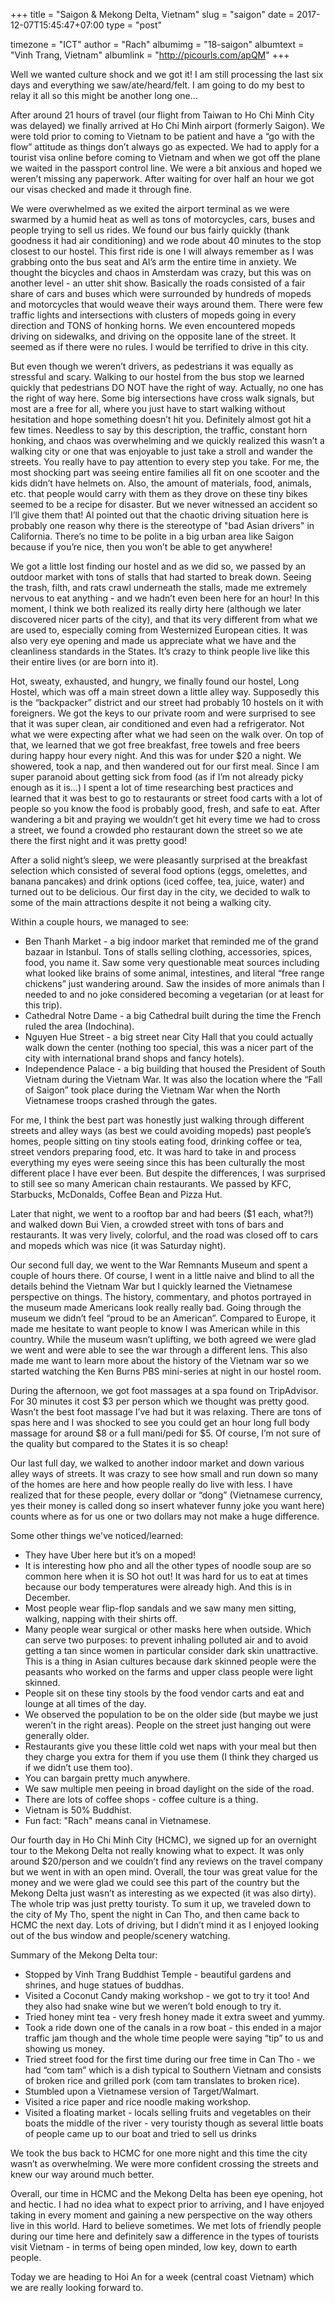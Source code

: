 +++
title = "Saigon & Mekong Delta, Vietnam"
slug = "saigon"
date = 2017-12-07T15:45:47+07:00
type = "post"

timezone = "ICT"
author = "Rach"
albumimg = "18-saigon"
albumtext = "Vinh Trang, Vietnam"
albumlink = "http://picourls.com/apQM"
+++

Well we wanted culture shock and we got it! I am still processing the last six days and everything we saw/ate/heard/felt. I am going to do my best to relay it all so this might be another long one…

After around 21 hours of travel (our flight from Taiwan to Ho Chi Minh City was delayed) we finally arrived at Ho Chi Minh airport (formerly Saigon). We were told prior to coming to Vietnam to be patient and have a “go with the flow” attitude as things don’t always go as expected. We had to apply for a tourist visa online before coming to Vietnam and when we got off the plane we waited in the passport control line. We were a bit anxious and hoped we weren’t missing any paperwork. After waiting for over half an hour we got our visas checked and made it through fine.

We were overwhelmed as we exited the airport terminal as we were swarmed by a humid heat as well as tons of motorcycles, cars, buses and people trying to sell us rides. We found our bus fairly quickly (thank goodness it had air conditioning) and we rode about 40 minutes to the stop closest to our hostel. This first ride is one I will always remember as I was grabbing onto the bus seat and Al’s arm the entire time in anxiety. We thought the bicycles and chaos in Amsterdam was crazy, but this was on another level - an utter shit show. Basically the roads consisted of a fair share of cars and buses which were surrounded by hundreds of mopeds and motorcycles that would weave their ways around them. There were few traffic lights and intersections with clusters of mopeds going in every direction and TONS of honking horns. We even encountered mopeds driving on sidewalks, and driving on the opposite lane of the street. It seemed as if there were no rules. I would be terrified to drive in this city.

But even though we weren’t drivers, as pedestrians it was equally as stressful and scary. Walking to our hostel from the bus stop we learned quickly that pedestrians DO NOT have the right of way. Actually, no one has the right of way here. Some big intersections have cross walk signals, but most are a free for all, where you just have to start walking without hesitation and hope something doesn’t hit you. Definitely almost got hit a few times. Needless to say by this description, the traffic, constant horn honking, and chaos was overwhelming and we quickly realized this wasn’t a walking city or one that was enjoyable to just take a stroll and wander the streets. You really have to pay attention to every step you take. For me, the most shocking part was seeing entire families all fit on one scooter and the kids didn’t have helmets on. Also, the amount of materials, food, animals, etc. that people would carry with them as they drove on these tiny bikes seemed to be a recipe for disaster. But we never witnessed an accident so I’ll give them that! Al pointed out that the chaotic driving situation here is probably one reason why there is the stereotype of "bad Asian drivers" in California. There’s no time to be polite in a big urban area like Saigon because if you’re nice, then you won’t be able to get anywhere!

We got a little lost finding our hostel and as we did so, we passed by an outdoor market with tons of stalls that had started to break down. Seeing the trash, filth, and rats crawl underneath the stalls, made me extremely nervous to eat anything - and we hadn’t even been here for an hour! In this moment, I think we both realized its really dirty here (although we later discovered nicer parts of the city), and that its very different from what we are used to, especially coming from Westernized European cities. It was also very eye opening and made us appreciate what we have and the cleanliness standards in the States. It’s crazy to think people live like this their entire lives (or are born into it).

Hot, sweaty, exhausted, and hungry, we finally found our hostel, Long Hostel, which was off a main street down a little alley way. Supposedly this is the “backpacker” district and our street had probably 10 hostels on it with foreigners. We got the keys to our private room and were surprised to see that it was super clean, air conditioned and even had a refrigerator. Not what we were expecting after what we had seen on the walk over. On top of that, we learned that we got free breakfast, free towels and free beers during happy hour every night. And this was for under $20 a night. We showered, took a nap, and then wandered out for our first meal. Since I am super paranoid about getting sick from food (as if I’m not already picky enough as it is…) I spent a lot of time researching best practices and learned that it was best to go to restaurants or street food carts with a lot of people so you know the food is probably good, fresh, and safe to eat. After wandering a bit and praying we wouldn’t get hit every time we had to cross a street, we found a crowded pho restaurant down the street so we ate there the first night and it was pretty good!

After a solid night’s sleep, we were pleasantly surprised at the breakfast selection which consisted of several food options (eggs, omelettes, and banana pancakes) and drink options (iced coffee, tea, juice, water) and turned out to be delicious. Our first day in the city, we decided to walk to some of the main attractions despite it not being a walking city.

Within a couple hours, we managed to see:

  * Ben Thanh Market - a big indoor market that reminded me of the grand bazaar in Istanbul. Tons of stalls selling clothing, accessories, spices, food, you name it. Saw some very questionable meat sources including what looked like brains of some animal, intestines, and literal “free range chickens” just wandering around. Saw the insides of more animals than I needed to and no joke considered becoming a vegetarian (or at least for this trip).
  * Cathedral Notre Dame - a big Cathedral built during the time the French ruled the area (Indochina).
  * Nguyen Hue Street - a big street near City Hall that you could actually walk down the center (nothing too special, this was a nicer part of the city with international brand shops and fancy hotels).
  * Independence Palace - a big building that housed the President of South Vietnam during the Vietnam War. It was also the location where the “Fall of Saigon” took place during the Vietnam War when the North Vietnamese troops crashed through the gates.

For me, I think the best part was honestly just walking through different streets and alley ways (as best we could avoiding mopeds) past people’s homes, people sitting on tiny stools eating food, drinking coffee or tea, street vendors preparing food, etc. It was hard to take in and process everything my eyes were seeing since this has been culturally the most different place I have ever been. But despite the differences, I was surprised to still see so many American chain restaurants. We passed by KFC, Starbucks, McDonalds, Coffee Bean and Pizza Hut.

Later that night, we went to a rooftop bar and had beers ($1 each, what?!) and walked down Bui Vien, a crowded street with tons of bars and restaurants. It was very lively, colorful, and the road was closed off to cars and mopeds which was nice (it was Saturday night).

Our second full day, we went to the War Remnants Museum and spent a couple of hours there. Of course, I went in a little naive and blind to all the details behind the Vietnam War but I quickly learned the Vietnamese perspective on things. The history, commentary, and photos portrayed in the museum made Americans look really really bad. Going through the museum we didn’t feel “proud to be an American”. Compared to Europe, it made me hesitate to want people to know I was American while in this country. While the museum wasn’t uplifting, we both agreed we were glad we went and were able to see the war through a different lens. This also made me want to learn more about the history of the Vietnam war so we started watching the Ken Burns PBS mini-series at night in our hostel room.

During the afternoon, we got foot massages at a spa found on TripAdvisor. For 30 minutes it cost $3 per person which we thought was pretty good. Wasn’t the best foot massage I’ve had but it was relaxing. There are tons of spas here and I was shocked to see you could get an hour long full body massage for around $8 or a full mani/pedi for $5. Of course, I’m not sure of the quality but compared to the States it is so cheap!

Our last full day, we walked to another indoor market and down various alley ways of streets. It was crazy to see how small and run down so many of the homes are here and how people really do live with less. I have realized that for these people, every dollar or “dong” (Vietnamese currency, yes their money is called dong so insert whatever funny joke you want here) counts where as for us one or two dollars may not make a huge difference.

Some other things we've noticed/learned:

  * They have Uber here but it’s on a moped!
  * It is interesting how pho and all the other types of noodle soup are so common here when it is SO hot out! It was hard for us to eat at times because our body temperatures were already high. And this is in December.
  * Most people wear flip-flop sandals and we saw many men sitting, walking, napping with their shirts off.
  * Many people wear surgical or other masks here when outside. Which can serve two purposes: to prevent inhaling polluted air and to avoid getting a tan since women in particular consider dark skin unattractive. This is a thing in Asian cultures because dark skinned people were the peasants who worked on the farms and upper class people were light skinned.
  * People sit on these tiny stools by the food vendor carts and eat and lounge at all times of the day.
  * We observed the population to be on the older side (but maybe we just weren’t in the right areas). People on the street just hanging out were generally older.
  * Restaurants give you these little cold wet naps with your meal but then they charge you extra for them if you use them (I think they charged us if we didn’t use them too).
  * You can bargain pretty much anywhere.
  * We saw multiple men peeing in broad daylight on the side of the road.
  * There are lots of coffee shops - coffee culture is a thing.
  * Vietnam is 50% Buddhist.
  * Fun fact: "Rach" means canal in Vietnamese.

Our fourth day in Ho Chi Minh City (HCMC), we signed up for an overnight tour to the Mekong Delta not really knowing what to expect. It was only around $20/person and we couldn’t find any reviews on the travel company but we went in with an open mind. Overall, the tour was great value for the money and we were glad we could see this part of the country but the Mekong Delta just wasn’t as interesting as we expected (it was also dirty). The whole trip was just pretty touristy. To sum it up, we traveled down to the city of My Tho, spent the night in Can Tho, and then came back to HCMC the next day. Lots of driving, but I didn’t mind it as I enjoyed looking out of the bus window and people/scenery watching.

Summary of the Mekong Delta tour:

  * Stopped by Vinh Trang Buddhist Temple - beautiful gardens and shrines, and huge statues of buddhas.
  * Visited a Coconut Candy making workshop - we got to try it too! And they also had snake wine but we weren’t bold enough to try it.
  * Tried honey mint tea - very fresh honey made it extra sweet and yummy.
  * Took a ride down one of the canals in a row boat - this ended in a major traffic jam though and the whole time people were saying “tip” to us and showing us money.
  * Tried street food for the first time during our free time in Can Tho - we had “com tam” which is a dish typical to Southern Vietnam and consists of broken rice and grilled pork (com tam translates to broken rice).
  * Stumbled upon a Vietnamese version of Target/Walmart.
  * Visited a rice paper and rice noodle making workshop.
  * Visited a floating market - locals selling fruits and vegetables on their boats the middle of the river - very touristy though as several little boats of people came up to our boat and tried to sell us drinks

We took the bus back to HCMC for one more night and this time the city wasn’t as overwhelming. We were more confident crossing the streets and knew our way around much better.

Overall, our time in HCMC and the Mekong Delta has been eye opening, hot and hectic. I had no idea what to expect prior to arriving, and I have enjoyed taking in every moment and gaining a new perspective on the way others live in this world. Hard to believe sometimes. We met lots of friendly people during our time here and definitely saw a difference in the types of tourists visit Vietnam - in terms of being open minded, low key, down to earth people.

Today we are heading to Hoi An for a week (central coast Vietnam) which we are really looking forward to.
